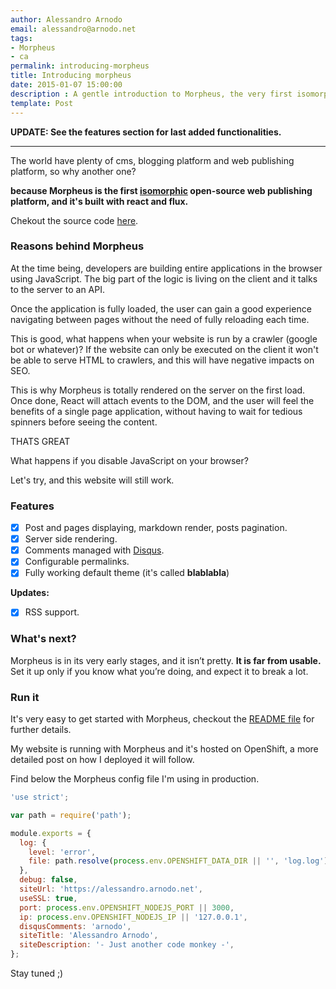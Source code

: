 ```yaml
---
author: Alessandro Arnodo
email: alessandro@arnodo.net
tags:
- Morpheus
- ca
permalink: introducing-morpheus
title: Introducing morpheus
date: 2015-01-07 15:00:00
description : A gentle introduction to Morpheus, the very first isomorphic web publishing platform
template: Post
---
```


**UPDATE: See the features section for last added functionalities.**
___

The world have plenty of cms, blogging platform and web publishing platform, so why another one?

**because Morpheus is the first [isomorphic](http://nerds.airbnb.com/isomorphic-javascript-future-web-apps/) open-source web publishing platform, and it's built with react and flux.**

Chekout the source code [here](https://github.com/vesparny/morpheus).

### Reasons behind Morpheus

At the time being, developers are building entire applications in the browser using JavaScript. The big part of the logic is living on the client and it talks to the server to an API.

Once the application is fully loaded, the user can gain a good experience navigating between pages without the need of fully reloading each time.

This is good, what happens when your website is run by a crawler (google bot or whatever)? If the website can only be executed on the client it won't be able to serve HTML to crawlers, and this will have negative impacts on SEO.

This is why Morpheus is totally rendered on the server on the first load. Once done, React will attach events to the DOM, and the user will feel the benefits of a single page application, without having to wait for tedious spinners before seeing the content.

THATS GREAT

What happens if you disable JavaScript on your browser?

Let's try, and this website will still work.

### Features

- [x] Post and pages displaying, markdown render, posts pagination.
- [x] Server side rendering.
- [x] Comments managed with [Disqus](https://disqus.com/).
- [x] Configurable permalinks.
- [x] Fully working default theme (it's called **blablabla**)

**Updates:**

- [x] RSS support.



### What's next?

Morpheus is in its very early stages, and it isn’t pretty. **It is far from usable.** Set it up only if you know what you’re doing, and expect it to break a lot.

### Run it

It's very easy to get started with Morpheus, checkout the [README file](https://github.com/vesparny/morpheus#readme) for further details.

My website is running with Morpheus and it's hosted on OpenShift, a more detailed post on how I deployed it will follow.

Find below the Morpheus config file I'm using in production.

```javascript
'use strict';

var path = require('path');

module.exports = {
  log: {
    level: 'error',
    file: path.resolve(process.env.OPENSHIFT_DATA_DIR || '', 'log.log'),
  },
  debug: false,
  siteUrl: 'https://alessandro.arnodo.net',
  useSSL: true,
  port: process.env.OPENSHIFT_NODEJS_PORT || 3000,
  ip: process.env.OPENSHIFT_NODEJS_IP || '127.0.0.1',
  disqusComments: 'arnodo',
  siteTitle: 'Alessandro Arnodo',
  siteDescription: '- Just another code monkey -',
};
```

Stay tuned ;)
